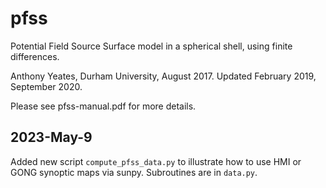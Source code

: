 # pfss
Potential Field Source Surface model in a spherical shell, using finite differences.

Anthony Yeates, Durham University, August 2017. Updated February 2019, September 2020.

Please see pfss-manual.pdf for more details.

## 2023-May-9
Added new script `compute_pfss_data.py` to illustrate how to use HMI or GONG synoptic maps via sunpy. Subroutines are in `data.py`.
